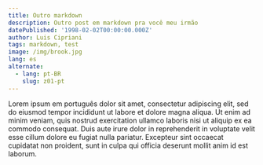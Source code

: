 ```yaml
---
title: Outro markdown
description: Outro post em markdown pra você meu irmão
datePublished: '1998-02-02T00:00:00.000Z'
author: Luis Cipriani
tags: markdown, test
image: /img/brook.jpg
lang: es
alternate:
  - lang: pt-BR
    slug: z01-pt
---
```


Lorem ipsum em português dolor sit amet, consectetur adipiscing elit, sed do eiusmod tempor incididunt ut labore et dolore magna aliqua. Ut enim ad minim veniam, quis nostrud exercitation ullamco laboris nisi ut aliquip ex ea commodo consequat. Duis aute irure dolor in reprehenderit in voluptate velit esse cillum dolore eu fugiat nulla pariatur. Excepteur sint occaecat cupidatat non proident, sunt in culpa qui officia deserunt mollit anim id est laborum.
